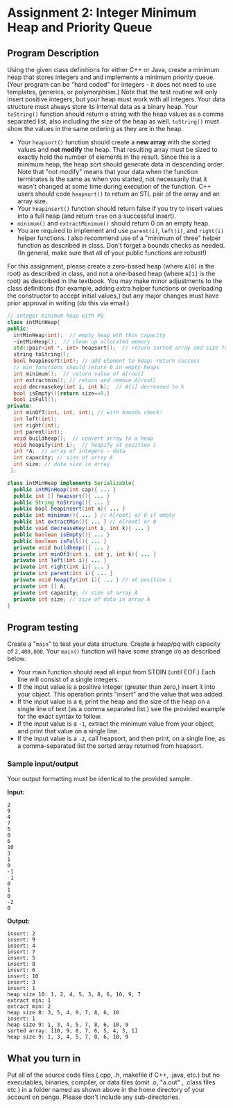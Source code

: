 # Assignment 2: Integer Minimum Heap and Priority Queue

## Program Description
Using the given class definitions for either C++ or Java, create a minimum heap that stores integers and and implements a minimum priority queue. (Your program can be "hard coded" for integers - it does not need to use templates, generics, or polymorphism.) Note that the test routine will only insert positive integers, but your heap must work with all integers.
Your data structure must always store its internal data as a binary heap.
Your `toString()` function should return a string with the heap values as a comma separated list, also including the size of the heap as well. `toString()` must show the values in the same ordering as they are in the heap.
- Your `heapsort()` function should create a **new array** with the sorted values and **not modify** the heap. That resulting array must be sized to exactly hold the number of elements in the result. Since this is a minimum heap, the heap sort should generate data in descending order. Note that "not modify" means that your data when the function terminates is the same as when you started, not necessarily that it wasn't changed at some time during execution of the function. C++ users should code `heapsort()` to return an STL pair of the array and an array size.
- Your `heapinsert()` function should return false if you try to insert values into a full heap (and return `true` on a successful insert).
- `minimum()` and `extractMinimum()` should return 0 on an empty heap.
- You are required to implement and use `parent(i)`, `left(i)`, and `right(i)` helper functions. I also recommend use of a "minimum of three" helper function as described in class.
Don't forget a bounds checks as needed. (In general, make sure that all of your public functions are robust!)

For this assignment, please create a zero-based heap (where `A[0]` is the root) as described in class, and not a one-based heap (where `A[1]` is the root) as described in the textbook. You may make minor adjustments to the class definitions (for example, adding extra helper functions or overloading the constructor to accept initial values,) but any major changes must have prior approval in writing (do this via email.)

```cpp
// integer minimum heap with PQ 
class intMinHeap{
public:
  intMinHeap(int);  // empty heap wth this capacity
  ~intMinHeap();  // clean up allocated memory  
  std::pair<int *, int> heapsort();  // return sorted array and size from heap
  string toString();  
  bool heapinsert(int); // add element to heap; return success
  // min functions should return 0 in empty heaps 
  int minimum();  // return value of A[root]
  int extractmin(); // return and remove A[root]
  void decreasekey(int i, int k);  // A[i] decreased to k
  bool isEmpty(){return size==0;}
  bool isFull();  
private:
  int minOf3(int, int, int); // with bounds check!
  int left(int);
  int right(int);
  int parent(int);	
  void buildheap();  // convert array to a heap
  void heapify(int i);  // heapify at position i  
  int *A;  // array of integers - data
  int capacity; // size of array A
  int size; // data size in array
 };
```

```java
class intMinHeap implements Serializable{
  public intMinHeap(int cap){ ... }
  public int [] heapsort(){ ... }
  public String toString(){ ... }
  public bool heapinsert(int n){ ... }  
  public int minimum(){ ... } // A[root] or 0 if empty
  public int extractMin(){ ... } // A[root] or 0
  public void decreaseKey(int i, int k){ ... }   	 
  public boolean isEmpty(){ ... }
  public boolean isFull(){ ... }
  private void buildheap(){ ... }
  private int minOf3(int i, int j, int k){ ... }
  private int left(int i){ ... }
  private int right(int i){ ... }
  private int parent(int i){ ... }
  private void heapify(int i){ ... } // at position i    
  private int [] A;
  private int capacity; // size of array A
  private int size; // size of data in array A
}
```

## Program testing

Create a "`main`" to test your data structure. Create a heap/pq with capacity of `2,400,000`. Your `main()` function will have some strange i/o as described below. 
- Your main function should read all input from STDIN (until EOF.) Each line will consist of a single integers.
- If the input value is a positive integer (greater than zero,) insert it into your object. This operation prints "insert" and the value that was added.
- If the input value is a `0`, print the heap and the size of the heap on a single line of text (as a comma separated list.) see the provided example for the exact syntax to follow.
- If the input value is a `-1`, extract the minimum value from your object, and print that value on a single line.
- If the input value is a `-2`, call heapsort, and then print, on a single line, as a comma-separated list the sorted array returned from heapsort.

### Sample input/output
Your output formatting must be identical to the provided sample.

**Input:**
```
2
9
4
7
5
8
6
10
3
1
0
-1
-1
0
1
0
-2
0
```

**Output:**
```
insert: 2
insert: 9
insert: 4
insert: 7
insert: 5
insert: 8
insert: 6
insert: 10
insert: 3
insert: 1
heap size 10: 1, 2, 4, 5, 3, 8, 6, 10, 9, 7
extract min: 1
extract min: 2
heap size 8: 3, 5, 4, 9, 7, 8, 6, 10
insert: 1
heap size 9: 1, 3, 4, 5, 7, 8, 6, 10, 9
sorted array: [10, 9, 8, 7, 6, 5, 4, 3, 1]
heap size 9: 1, 3, 4, 5, 7, 8, 6, 10, 9
```

## What you turn in
Put all of the source code files (.cpp, .h, makefile if C++, .java, etc.) but no executables, binaries, compiler, or data files (omit .o, "a.out" , .class files etc.) in a folder named as shown above in the home directory of your account on pengo. Please don't include any sub-directories.
